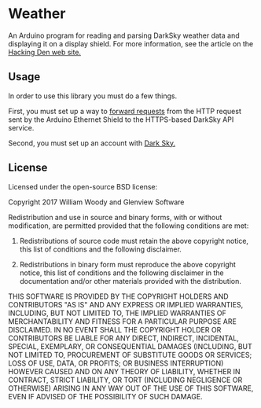 # Weather

An Arduino program for reading and parsing DarkSky weather data and displaying it on a display shield. For more information, see the article on the [Hacking Den web site.](https://hackingden.com/2018/11/14/showing-the-weather/)

## Usage

In order to use this library you must do a few things.

First, you must set up a way to [forward requests](forwarding.md) from the HTTP request sent by the Arduino Ethernet Shield to the HTTPS-based DarkSky API service.

Second, you must set up an account with [Dark Sky.](https://darksky.net/dev)

## License

Licensed under the open-source BSD license:

Copyright 2017 William Woody and Glenview Software

Redistribution and use in source and binary forms, with or without modification,
are permitted provided that the following conditions are met:

1. Redistributions of source code must retain the above copyright notice, this
list of conditions and the following disclaimer.

2. Redistributions in binary form must reproduce the above copyright notice, 
this list of conditions and the following disclaimer in the documentation 
and/or other materials provided with the distribution.

THIS SOFTWARE IS PROVIDED BY THE COPYRIGHT HOLDERS AND CONTRIBUTORS "AS IS" 
AND ANY EXPRESS OR IMPLIED WARRANTIES, INCLUDING, BUT NOT LIMITED TO, THE 
IMPLIED WARRANTIES OF MERCHANTABILITY AND FITNESS FOR A PARTICULAR PURPOSE ARE
DISCLAIMED. IN NO EVENT SHALL THE COPYRIGHT HOLDER OR CONTRIBUTORS BE LIABLE 
FOR ANY DIRECT, INDIRECT, INCIDENTAL, SPECIAL, EXEMPLARY, OR CONSEQUENTIAL 
DAMAGES (INCLUDING, BUT NOT LIMITED TO, PROCUREMENT OF SUBSTITUTE GOODS OR SERVICES; LOSS OF USE, DATA, OR PROFITS; OR BUSINESS INTERRUPTION) HOWEVER 
CAUSED AND ON ANY THEORY OF LIABILITY, WHETHER IN CONTRACT, STRICT LIABILITY, 
OR TORT (INCLUDING NEGLIGENCE OR OTHERWISE) ARISING IN ANY WAY OUT OF THE USE 
OF THIS SOFTWARE, EVEN IF ADVISED OF THE POSSIBILITY OF SUCH DAMAGE.
